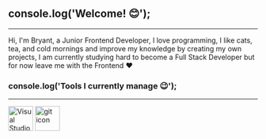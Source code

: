 ## console.log('Welcome! 😊');
<hr />

Hi, I'm Bryant, a Junior Frontend Developer, I love programming, I like cats, tea, and cold mornings and improve my knowledge by creating my own projects, I am currently studying hard to become a Full Stack Developer but for now leave me with the Frontend ❤

### console.log('Tools I currently manage 😉');
<hr />

<img width="50px" height="50px" src="https://img.icons8.com/carbon-copy/2x/visual-studio-code-2019.png" alt="Visual Studio Code icon" title="Visual Studio Code" />

<img width="50px" height="50px" src="https://img.icons8.com/ios/2x/git.png" alt="git icon" title="git" />
